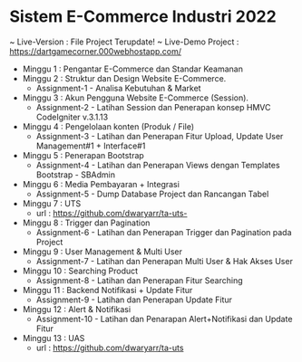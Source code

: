 # Sistem E-Commerce Industri 2022
~ Live-Version : File Project Terupdate!
~ Live-Demo Project : https://dartgamecorner.000webhostapp.com/

- Minggu 1 : Pengantar E-Commerce dan Standar Keamanan
- Minggu 2 : Struktur dan Design Website E-Commerce.
  - Assignment-1 - Analisa Kebutuhan & Market
- Minggu 3 : Akun Pengguna Website E-Commerce (Session).
  - Assignment-2 - Latihan Session dan Penerapan konsep HMVC CodeIgniter v.3.1.13
- Minggu 4 : Pengelolaan konten (Produk / File)
  - Assignment-3 - Latihan dan Penerapan Fitur Upload, Update User Management#1 + Interface#1
- Minggu 5 : Penerapan Bootstrap
  - Assignment-4 - Latihan dan Penerapan Views dengan Templates Bootstrap - SBAdmin
- Minggu 6 : Media Pembayaran + Integrasi
  - Assignment-5 - Dump Database Project dan Rancangan Tabel
- Minggu 7 : UTS
  - url : https://github.com/dwaryarr/ta-uts-
- Minggu 8 : Trigger dan Pagination
  - Assignment-6 - Latihan dan Penerapan Trigger dan Pagination pada Project
- Minggu 9 : User Management & Multi User
  - Assignment-7 - Latihan dan Penerapan Multi User & Hak Akses User
- Minggu 10 : Searching Product
  - Assignment-8 - Latihan dan Penerapan Fitur Searching
- Minggu 11 : Backend Notifikasi + Update Fitur
  - Assignment-9 - Latihan dan Penerapan Update Fitur
- Minggu 12 : Alert & Notifikasi
  - Assignment-10 - Latihan dan Penarapan Alert+Notifikasi dan Update Fitur
- Minggu 13 : UAS
  - url : https://github.com/dwaryarr/ta-uts

